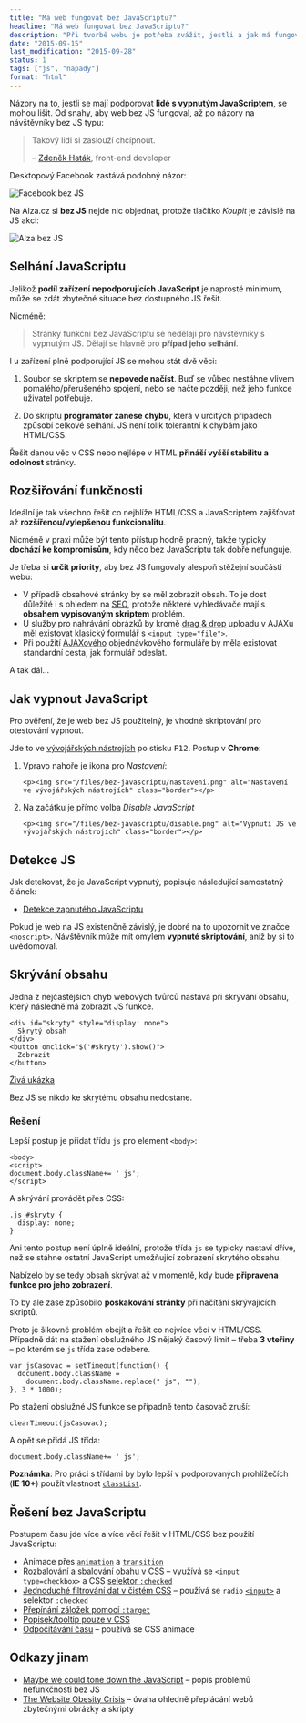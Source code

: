 ```yaml
---
title: "Má web fungovat bez JavaScriptu?"
headline: "Má web fungovat bez JavaScriptu?"
description: "Při tvorbě webu je potřeba zvážit, jestli a jak má fungovat bez podpory JavaScriptu."
date: "2015-09-15"
last_modification: "2015-09-28"
status: 1
tags: ["js", "napady"]
format: "html"
---
```


<p>Názory na to, jestli se mají podporovat <b>lidé s vypnutým JavaScriptem</b>, se mohou lišit. Od snahy, aby web bez JS fungoval, až po názory na návštěvníky bez JS typu:</p>

<blockquote>
  <p>Takový lidi si zaslouží chcípnout.</p>
  
  <p class="autor">– <a href="http://hatak.cz/">Zdeněk Haták</a>, front-end developer
    <!--– <a href="http://havrlant.cz/">Lukáš Havrlant</a>, autor nejlepšího <a href="http://programio.havrlant.cz/">českého blogu</a> o programování--></p>
</blockquote>




<p>Desktopový Facebook zastává podobný názor:</p>

<p><img src="/files/bez-javascriptu/facebook.png" alt="Facebook bez JS" class="border"></p>












<p>Na Alza.cz si <b>bez JS</b> nejde nic objednat, protože tlačítko <i>Koupit</i> je závislé na JS akci:</p>

<p><img src="/files/bez-javascriptu/alza.png" alt="Alza bez JS" class="border"></p>











<h2 id="selhani">Selhání JavaScriptu</h2>

<p>Jelikož <b>podíl zařízení nepodporujících JavaScript</b> je naprosté minimum, může se zdát zbytečné situace bez dostupného JS řešit.</p>

<p>Nicméně:</p>

<blockquote>
  <p>Stránky funkční bez JavaScriptu se nedělají pro návštěvníky s vypnutým JS. Dělají se hlavně pro <b>případ jeho selhání</b>.</p>
</blockquote>

<p>I u zařízení plně podporující JS se mohou stát dvě věci:</p>

<ol>
  <li>
    <p>Soubor se skriptem se <b>nepovede načíst</b>. Buď se vůbec nestáhne vlivem pomalého/přerušeného spojení, nebo se načte později, než jeho funkce uživatel potřebuje.</p>
  </li>
  
  <li>
    <p>Do skriptu <b>programátor zanese chybu</b>, která v určitých případech způsobí celkové selhání. JS není tolik tolerantní k chybám jako HTML/CSS.</p>
  </li>
</ol>

<p>Řešit danou věc v CSS nebo nejlépe v HTML <b>přináší vyšší stabilitu a odolnost</b> stránky.</p>




<h2 id="rosirovani">Rozšiřování funkčnosti</h2>

<p>Ideální je tak všechno řešit co nejblíže HTML/CSS a JavaScriptem zajišťovat až <b>rozšířenou/vylepšenou funkcionalitu</b>.</p>

<p>Nicméně v praxi může být tento přístup hodně pracný, takže typicky <b>dochází ke kompromisům</b>, kdy něco bez JavaScriptu tak dobře nefunguje.</p>

<p>Je třeba si <b>určit priority</b>, aby bez JS fungovaly alespoň stěžejní součásti webu:</p>

<ul>
  <li>V případě obsahové stránky by se měl zobrazit obsah. To je dost důležité i s ohledem na <a href="/seo">SEO</a>, protože některé vyhledávače mají s <b>obsahem vypisovaným skriptem</b> problém.</li>
  
  <li>U služby pro nahrávání obrázků by kromě <a href="/upload">drag &amp; drop</a> uploadu v AJAXu měl existovat klasický formulář s <code>&lt;input type="file"></code>.</li>
  
  <li>Při použití <a href="/ajax">AJAXového</a> objednávkového formuláře by měla existovat standardní cesta, jak formulář odeslat.</li>
</ul>

<p>A tak dál…</p>






<h2 id="jak-vypnout">Jak vypnout JavaScript</h2>

<p>Pro ověření, že je web bez JS použitelný, je vhodné skriptování pro otestování vypnout.</p>

<p>Jde to ve <a href="/vyvojarske-nastroje">vývojářských nástrojích</a> po stisku <kbd>F12</kbd>. Postup v <b>Chrome</b>:</p>

<ol>
  <li>
    <p>Vpravo nahoře je ikona pro <i>Nastavení</i>:</p>
    
    <p><img src="/files/bez-javascriptu/nastaveni.png" alt="Nastavení ve vývojářských nástrojích" class="border"></p>
  </li>
  
  
  <li>
    <p>Na začátku je přímo volba <i lang="en">Disable JavaScript</i></p>
    
    <p><img src="/files/bez-javascriptu/disable.png" alt="Vypnutí JS ve vývojářských nástrojích" class="border"></p>
  </li>
</ol>








<h2 id="detekce">Detekce JS</h2>

<p>Jak detekovat, že je JavaScript vypnutý, popisuje následující samostatný článek:</p>

<div class="internal-content">
  <ul>
    <li><a href="/vypnuty-js">Detekce zapnutého JavaScriptu</a></li>
  </ul>
</div>


<p>Pokud je web na JS existenčně závislý, je dobré na to upozornit ve značce <code>&lt;noscript></code>. Návštěvník může mít omylem <b>vypnuté skriptování</b>, aniž by si to uvědomoval.</p>




<h2 id="skryvani">Skrývání obsahu</h2>

<p>Jedna z nejčastějších chyb webových tvůrců nastává při skrývání obsahu, který následně má zobrazit JS funkce.</p>

<pre><code>&lt;div id="skryty" style="display: none">
  Skrytý obsah
&lt;/div>
&lt;button onclick="$('#skryty').show()">
  Zobrazit
&lt;/button></code></pre>







<p><a href="https://kod.djpw.cz/eiqb">Živá ukázka</a></p>

<p>Bez JS se nikdo ke skrytému obsahu nedostane.</p>



<h3 id="reseni">Řešení</h3>

<p>Lepší postup je přidat třídu <code>js</code> pro element <code>&lt;body></code>:</p>

<pre><code>&lt;body>
&lt;script>
document.body.className+= ' js';
&lt;/script></code></pre>






<p>A skrývání provádět přes CSS:</p>

<pre><code>.js #skryty {
  display: none;
}</code></pre>




<p>Ani tento postup není úplně ideální, protože třída <code>js</code> se typicky nastaví dříve, než se stáhne ostatní JavaScript umožňující zobrazení skrytého obsahu.</p>


<p>Nabízelo by se tedy obsah skrývat až v momentě, kdy bude <b>připravena funkce pro jeho zobrazení</b>.</p>

<p>To by ale zase způsobilo <b>poskakování stránky</b> při načítání skrývajících skriptů.</p>


<p>Proto je šikovné problém obejít a řešit co nejvíce věcí v HTML/CSS. Případně dát na stažení obslužného JS nějaký časový limit – třeba <b>3 vteřiny</b> – po kterém se <code>js</code> třída zase odebere.</p>

<pre><code>var jsCasovac = setTimeout(function() {
  document.body.className = 
    document.body.className.replace(" js", "");
}, 3 * 1000);</code></pre>







<p>Po stažení obslužné JS funkce se případně tento časovač zruší:</p>

<pre><code>clearTimeout(jsCasovac);</code></pre>


<p>A opět se přidá JS třída:</p>

<pre><code>document.body.className+= ' js';</code></pre>


<p><b>Poznámka</b>: Pro práci s třídami by bylo lepší v podporovaných prohlížečích (<b>IE 10+</b>) použít vlastnost <a href="/prepinani-trid#classlist"><code>classList</code></a>.</p>



<h2 id="bez-js">Řešení bez JavaScriptu</h2>

<p>Postupem času jde více a více věcí řešit v HTML/CSS bez použití JavaScriptu:</p>

<div class="internal-content">
<ul>
  <li>Animace přes <a href="/animation"><code>animation</code></a> a <a href="/transition"><code>transition</code></a></li>
  
  <li><a href="/css-rozbalovani">Rozbalování a sbalování obahu v CSS</a> – využívá se <code>&lt;input type=checkbox></code> a CSS <a href="/css-selektory#checked">selektor <code>:checked</code></a></li>
  
  <li><a href="/css-filtrovani-dat">Jednoduché filtrování dat v čistém CSS</a> – používá se <code>radio</code> <a href="/input"><code>&lt;input></code></a> a selektor <code>:checked</code></li>
  
  <li><a href="/zvyrazneni-kotvy">Přepínání záložek pomocí <code>:target</code></a></li>
  
  <li><a href="/tooltip">Popisek/tooltip pouze v CSS</a></li>
  
  <li><a href="/odpocitavani#css">Odpočítávání času</a> – používá se CSS animace</li>
</ul>  
</div>

<h2 id="odkazy">Odkazy jinam</h2>

<ul>
  <li><a href="https://eev.ee/blog/2016/03/06/maybe-we-could-tone-down-the-javascript/">Maybe we could tone down the JavaScript</a> – popis problémů nefunkčnosti bez JS</li>
  <li><a href="http://idlewords.com/talks/website_obesity.htm">The Website Obesity Crisis</a> – úvaha ohledně přeplácání webů zbytečnými obrázky a skripty</li>
</ul>